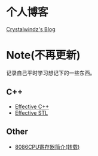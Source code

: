 # 个人博客

[Crystalwindz's Blog](crystalwindz.github.io)

# Note(不再更新)

记录自己平时学习想记下的一些东西。

## C++

* [Effective C++](C++/Effective_C++.md)
* [Effective STL](C++/Effective_STL.md)

## Other

* [8086CPU寄存器简介(转载)](Other/8086CPU寄存器简介_转载.md)